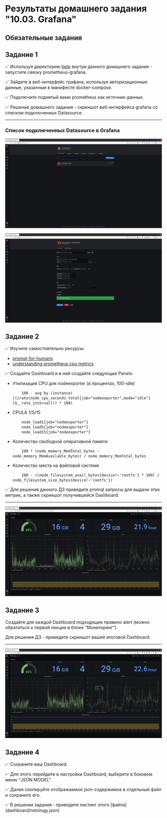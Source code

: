 # Результаты домашнего задания "10.03. Grafana"

## Обязательные задания

## Задание 1

:white_check_mark: Используя директорию [help](./help) внутри данного домашнего задания - запустите связку prometheus-grafana.

:white_check_mark: Зайдите в веб-интерфейс графана, используя авторизационные данные, указанные в манифесте docker-compose.

:white_check_mark: Подключите поднятый вами prometheus как источник данных.

:white_check_mark: Решение домашнего задания - скриншот веб-интерфейса grafana со списком подключенных Datasource.

---

### Список подключенных Datasource в Grafana

![Datasource](./img/img1.png)

![Datasource1](./img/img2.png)

## Задание 2

:white_check_mark: Изучите самостоятельно ресурсы:

- [promql-for-humans](https://timber.io/blog/promql-for-humans/#cpu-usage-by-instance)
- [understanding prometheus cpu metrics](https://www.robustperception.io/understanding-machine-cpu-usage)

:white_check_mark: Создайте Dashboard и в ней создайте следующие Panels:

- Утилизация CPU для nodeexporter (в процентах, 100-idle)

    ```
        100 - avg by (instance) ((irate(node_cpu_seconds_total{job="nodeexporter",mode="idle"}[$__rate_interval])) * 100)
    ```

- CPULA 1/5/15

    ```
        node_load1{job="nodeexporter"}
        node_load5{job="nodeexporter"}
        node_load15{job="nodeexporter"}
    ```

- Количество свободной оперативной памяти

    ```
        100 * (node_memory_MemTotal_bytes - node_memory_MemAvailable_bytes) / node_memory_MemTotal_bytes
    ```

- Количество места на файловой системе

    ```
        100 - ((node_filesystem_avail_bytes{device!~'rootfs'} * 100) / node_filesystem_size_bytes{device!~'rootfs'})
    ```

:white_check_mark: Для решения данного ДЗ приведите promql запросы для выдачи этих метрик, а также скриншот получившейся Dashboard.

---

![dashboard](./img/img3.png)

## Задание 3

Создайте для каждой Dashboard подходящее правило alert (можно обратиться к первой лекции в блоке "Мониторинг").

Для решения ДЗ - приведите скриншот вашей итоговой Dashboard.

---

![dashboard_alert](./img/img4.png)

## Задание 4

:white_check_mark:  Сохраните ваш Dashboard.

:white_check_mark: Для этого перейдите в настройки Dashboard, выберите в боковом меню "JSON MODEL".

:white_check_mark: Далее скопируйте отображаемое json-содержимое в отдельный файл и сохраните его.

:white_check_mark: В решении задания - приведите листинг этого [файла] (dashboard/netology.json)